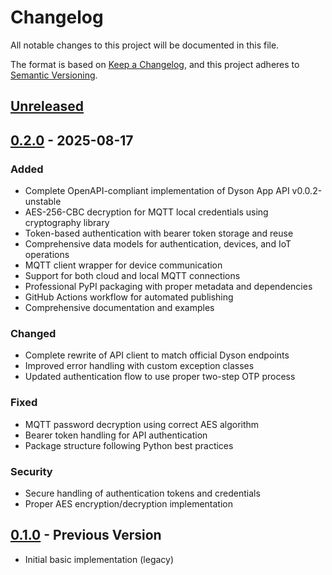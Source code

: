 # Changelog

All notable changes to this project will be documented in this file.

The format is based on [Keep a Changelog](https://keepachangelog.com/en/1.0.0/),
and this project adheres to [Semantic Versioning](https://semver.org/spec/v2.0.0.html).

## [Unreleased]

## [0.2.0] - 2025-08-17

### Added
- Complete OpenAPI-compliant implementation of Dyson App API v0.0.2-unstable
- AES-256-CBC decryption for MQTT local credentials using cryptography library
- Token-based authentication with bearer token storage and reuse
- Comprehensive data models for authentication, devices, and IoT operations
- MQTT client wrapper for device communication
- Support for both cloud and local MQTT connections
- Professional PyPI packaging with proper metadata and dependencies
- GitHub Actions workflow for automated publishing
- Comprehensive documentation and examples

### Changed
- Complete rewrite of API client to match official Dyson endpoints
- Improved error handling with custom exception classes
- Updated authentication flow to use proper two-step OTP process

### Fixed
- MQTT password decryption using correct AES algorithm
- Bearer token handling for API authentication
- Package structure following Python best practices

### Security
- Secure handling of authentication tokens and credentials
- Proper AES encryption/decryption implementation

## [0.1.0] - Previous Version
- Initial basic implementation (legacy)

[Unreleased]: https://github.com/libdyson-wg/libdyson-rest/compare/v0.2.0...HEAD
[0.2.0]: https://github.com/libdyson-wg/libdyson-rest/compare/v0.1.0...v0.2.0
[0.1.0]: https://github.com/libdyson-wg/libdyson-rest/releases/tag/v0.1.0
